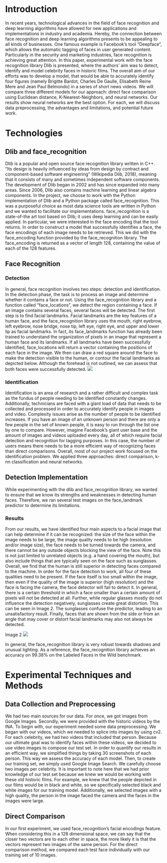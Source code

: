 # Introduction
In recent years, technological advances in the field of face recognition and deep learning
algorithms have allowed for new applications and implementations in industry and academia.
Hereby, the connection between face recognition and deep learning algorithms presents to be
appealing to all kinds of businesses. One famous example is Facebook’s tool “Deepface”, which
allows the automatic tagging of faces in user generated content. Particularly in the security and
marketing industries, face recognition is achieving great attention.
In this paper, experimental work with the face recognition library Dlib is presented,
where the authors’ aim was to detect, identify and model celebrity faces in historic films.
The overall aim of our efforts was to develop a model, that would be able to accurately identify
four figures (namely Brigitte Bardot, Charles De Gaulle, Elisabeth Reine Mere and Jean Paul
Belmondo) in a series of short news videos. We will compare three different models for our
approach: direct face comparison using Euclidean distance, K-Nearest-Neighbors, and neural
networks. Our results show neural networks are the best option. For each, we will discuss data
preprocessing, the advantages and limitations, and potential future work.
# Technologies
## Dlib and face_recognition
Dlib is a popular and open source face recognition library written in C++. “Its design is
heavily influenced by ideas from design by contract and component-based software engineering”
(Wikipedia Dlib, 2018), meaning that it consists of many and sometimes independent software
components. The development of Dlib began in 2002 and has since expanded into many areas.
Since 2006, Dlib also contains machine learning and linear algebra components. In the project,
we choose to work with the Python implementation of Dlib and a Python package called
face_recognition. This was a purposeful choice as most data science tools are written in Python
and we wanted to facilitate our implementations. face_recognition is a state-of-the art tool based
on Dlib; it uses deep learning and can be easily applied. In particular, we were interested in the
face encoding that the tool returns.
In order to construct a model that successfully identifies a face, the face encodings of
each image needs to be retrieved. This we did with the face_encoding function provided by the
face_recognition library. The face_encoding is returned as a vector of length 128, containing the
value of each of the 128 features.
## Face Recognition
### Detection
In general, face recognition involves two steps: detection and identification. In the
detection phase, the task is to process an image and determine whether it contains a face or not.
Using the face_recognition library and a function called “face_locations”, we detect the region
containing a face. If an image contains several faces, several faces will be detected.
The first step is to find facial landmarks. Facial landmarks are the key features of a human face,
and the face_recognition library uses the mouth, right eyebrow, left eyebrow, nose bridge, nose
tip, left eye, right eye, and upper and lower lip as facial landmarks. In fact, its face_landmarks
function has already been trained to understand the organization of pixels in an image that
represent a human face and its landmarks.
If all landmarks have been successfully identified, face_locations will return a vector
containing the positions of each face in the image. We then can draw a red square around the
face to make the detection visible to the human, or contour the facial landmarks as depicted below. 
Although the forehead is not outlined, we can assess that both faces were successfully detected.
<img src = "https://raw.githubusercontent.com/Horbaje/Spring18_Project/master/Regular_Landmark.PNG">
### Identification
Identification is an area of research and a rather difficult and complex task as the fundus
of people needing to be identified constantly changes. Additionally, technicians are faced with a
giant load of data that needs to be collected and processed in order to accurately identify people
in images and video. Complexity issues arise as the number of people to be identified increases.
If you have an image of an unknown person and there are only a few people in the set of known
people, it is easy to run through the list one by one to compare. However, imagine Facebook’s
giant user base and the amount of images and videos uploaded every day, all of which require
facial detection and recognition for tagging purposes. In this case, the number of users means
there needs to be a more efficient way of recognizing faces than direct comparisons.
Overall, most of our project work focused on the identification problem. We applied
three approaches: direct comparison, k-nn classification and neural networks.

## Detection Implementation
While experimenting with the dlib and face_recognition library, we wanted to ensure that
we know its strengths and weaknesses in detecting human faces. Therefore, we ran several test
images on the face_landmark predictor to determine its limitations.
### Results
From our results, we have identified four main aspects to a facial image that can help
determine if it can be recognized: the size of the face within the image needs to be large, the
image quality needs to be high (resolution and/or image size), the face needs to be turned
towards the camera, and there cannot be any outside objects blocking the view of the face. Note
this is not just limited to unrelated objects (e.g. a hand covering the mouth), but also include
things that are typically seen on the face such as sunglasses. Overall, we find that the human is
still superior in detecting faces compared to the machine.
In order for the face detection to work, all four of these qualities need to be present. If the
face itself is too small within the image, then even if the quality of the image is superior (high
resolution) and the face is facing the camera, the face detector will fail to detect it. In general,
there is a certain threshold in which a face smaller than a certain amount of pixels will not be
detected at all. Further, while regular glasses mostly do not influence the detection negatively,
sunglasses create great distortion. This can be seen in Image 2. The sunglasses confuse the
predictor, leading to an unsatisfactory result. Finally, faces that are shown from the side or from
an angle that may cover or distort facial landmarks may also not always be detected.

Image 2
<img src = "https://raw.githubusercontent.com/Horbaje/Spring18_Project/master/Sunglasses_Landmark_half_features.PNG">

In general, the face_recognition library is very robust towards shadows and unusual lighting. As
a reference, the face_recognition library achieves an accuracy on 99.38% on the Labeled Faces
in the Wild benchmark.

# Experimental Techniques and Methods
## Data Collection and Preprocessing
We had two main sources for our data. For once, we got images from Google Images.
Secondly, we were provided with the historic videos by the INA. To begin with, our experiment
needed some data preprocessing. We began with our videos, which we needed to splice into
images by using cv2. For each celebrity, we had two videos that included that person. Because
our ultimate goal was to identify faces within these videos, we decided to use video images to
compose our test set. In order to quantify our results in an efficient way, we simplified things by
taking 30 screenshots of each person. This way we assess the accuracy of each model. Then, to
create our training set, we simply used Google Image Search. We carefully choose two images
per celebrity. It is important to note here that we had prior knowledge of our test set because we
knew we would be working with these old historic films. For example, we knew that the people
depicted in our films would be in black and white, so we specifically selected black and white
images for our training model. Additionally, we selected images with a high quality, the person
in the image faced the camera and the faces in the images were large.
## Direct Comparison
In our first experiment, we used face_recognition’s facial encodings feature. When
considering this in a 128 dimensional space, we can say that the closer two vectors are to each
other in space, the more likely it is that the vectors represent two images of the same person. For
the direct comparison method, we compared each test face individually with our training set of
10 images.
